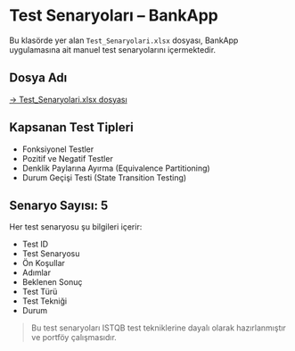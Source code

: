 # Test Senaryoları – BankApp

Bu klasörde yer alan `Test_Senaryolari.xlsx` dosyası, BankApp uygulamasına ait manuel test senaryolarını içermektedir.

##  Dosya Adı
[→ Test_Senaryolari.xlsx dosyası](./Test_Senaryolari.xlsx)




## Kapsanan Test Tipleri
- Fonksiyonel Testler
- Pozitif ve Negatif Testler
- Denklik Paylarına Ayırma (Equivalence Partitioning)
- Durum Geçişi Testi (State Transition Testing)

## Senaryo Sayısı: 5

Her test senaryosu şu bilgileri içerir:
- Test ID
- Test Senaryosu
- Ön Koşullar
- Adımlar
- Beklenen Sonuç
- Test Türü
- Test Tekniği
- Durum

> Bu test senaryoları ISTQB test tekniklerine dayalı olarak hazırlanmıştır ve portföy çalışmasıdır.

